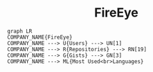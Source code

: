 <h1 align="center">FireEye</h1>

```mermaid
graph LR
COMPANY_NAME{FireEye}
COMPANY_NAME ---> U{Users} ---> UN[1]
COMPANY_NAME ---> R{Repositories} ---> RN[19]
COMPANY_NAME ---> G{Gists} ---> GN[3]
COMPANY_NAME ---> ML{Most Used<br>Languages}
```
